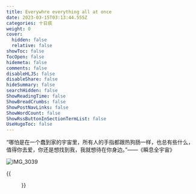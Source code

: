 ```yaml
---
title: Everywhre everything all at once
date: 2023-03-15T03:13:44.555Z
categories: 十日痰
weight: 0
cover:
  hidden: false
  relative: false
showToc: false
TocOpen: false
hidemeta: false
comments: false
disableHLJS: false
disableShare: false
hideSummary: false
searchHidden: false
ShowReadingTime: false
ShowBreadCrumbs: false
ShowPostNavLinks: false
ShowWordCount: false
ShowRssButtonInSectionTermList: false
UseHugoToc: false
---
```


“哪怕是在一个蠢到家的宇宙里，所有人的手指都跟热狗肠一样，也总有些什么，值得你去爱，你还是想找到我，我就想待在你身边。”——《瞬息全宇宙》

![IMG_3039](co.valent.bond/dllm/IMG_3039.JPG)

{{<figure src="co.valent.bond/dllm/IMG_3039.JPG">}}